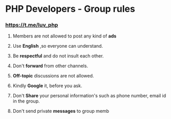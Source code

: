 # PHP Developers - Group rules

### https://t.me/luv_php

1. Members are not allowed to post any kind of **ads**

2. Use **English** ,so everyone can understand.

3. Be **respectful** and do not insult each other.

4. Don't **forward** from other channels.

5. **Off-topic** discussions are not allowed.

6. Kindly **Google** it, before you ask.

7. Don't **Share** your personal information's such as phone number, email id in the group.

8. Don't send private **messages** to group memb
